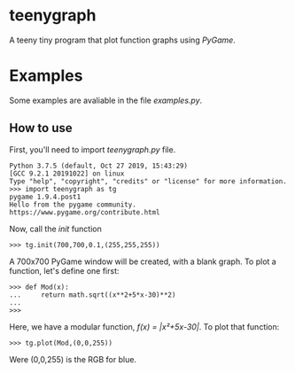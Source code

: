 # teenygraph
A teeny tiny program that plot function graphs using _PyGame_.

# Examples
Some examples are avaliable in the file _examples.py_.

## How to use
First, you'll need to import _teenygraph.py_ file.

```
Python 3.7.5 (default, Oct 27 2019, 15:43:29) 
[GCC 9.2.1 20191022] on linux
Type "help", "copyright", "credits" or "license" for more information.
>>> import teenygraph as tg
pygame 1.9.4.post1
Hello from the pygame community. https://www.pygame.org/contribute.html
```

Now, call the *init* function
```
>>> tg.init(700,700,0.1,(255,255,255))
```
A 700x700 PyGame window will be created, with a blank graph. To plot a function, let's define one first:
```
>>> def Mod(x):
...     return math.sqrt((x**2+5*x-30)**2)
...
>>>
```
Here, we have a modular function, _f(x) = |x²+5x-30|_. To plot that function:
```
>>> tg.plot(Mod,(0,0,255))
```
Were (0,0,255) is the RGB for blue.



